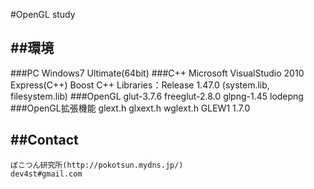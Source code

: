 ﻿
#OpenGL study

##環境
----
###PC
	Windows7 Ultimate(64bit)
###C++
	Microsoft VisualStudio 2010 Express(C++)
	Boost C++ Libraries：Release 1.47.0
	(system.lib, filesystem.lib)
###OpenGL
	glut-3.7.6
	freeglut-2.8.0
	glpng-1.45
	lodepng
###OpenGL拡張機能
	glext.h
	glxext.h
	wglext.h
	GLEW1 1.7.0

##Contact
----
	ぽこつん研究所(http://pokotsun.mydns.jp/)
	dev4st#gmail.com

